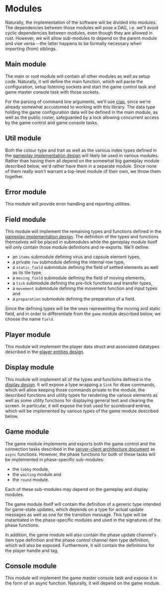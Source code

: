 # Modules

Naturally, the implementation of the software will be divided into modules. The
dependencies between those modules will pose a DAG, i.e. we'll avoid cyclic
dependencies between modules, even though they are allowed in rust. However, we
will allow sub-modules to depend on the parent module and vise versa --the
latter happens to be formally necessary when importing (from) siblings.


## Main module

The main or root module will contain all other modules as well as setup code.
Naturally, it will define the main function, which will parse the configuration,
setup listening sockets and start the game control task and game master console
task with those sockets.

For the parsing of command line arguments, we'll use [clap](https://clap.rs/),
since we're already somewhat accustomed to working with this library. The data
type holding the game configuration data will be defined in the main module, as
well as the public roster, safeguarded by a lock allowing concurrent access by
the game control and game console tasks.


## Util module

Both the colour type and trait as well as the various index types defined in the
[gameplay implementation design](Gameplay.md) will likely be used in various
modules. Rather than having them all depend on the somewhat big gameplay module
described below, we'd rather have them in a separate module. Since none of them
really won't warrant a top-level module of their own, we throw them together.


## Error module

This module will provide error handling and reporting utilities.


## Field module

This module will implement the remaining types and functions defined in the
[gameplay implementation design](Gameplay.md). The definition of the types and
functions themselves will be placed in submodules while the gameplay module
itself will only contain those module definitions and re-exports. We'll define:

 * an `items` submodule defining virus and capsule element types,
 * a private `row` submodule defining the internal row type,
 * a `static_field` submodule defining the field of settled elements as well as
   its tile type,
 * a `moving_field` submodule defining the field of moving elements,
 * a `tick` submodule defining the pre-tick functions and transfer types,
 * a `movement` submodule defining the movement function and input types and
 * a `preparation` submodule defining the preparation of a field.

Since the defining types will be the ones representing the moving and static
field, and in order to differentiate from the `game` module described below, we
choose the name `field`.


## Player module

This module will implement the player data struct and associated datatypes
described in the [player entities design](Player.md).


## Display module

This module will implement all of the types and functions defined in the
[display design](Display.md). It will expose a type wrapping a `Sink` for
draw commands, which will allow keeping those commands private to the module,
the described functions and utility types for rendering the various elements as
well as some utility functions for displaying general text and clearing the
screen. In particular, it will expose the trait used for scoreboard entries,
which will be implemented by various types of the game module described below.


## Game module

The game module implements and exports both the game control and the connection
tasks described in the [server-client architecture document](ServerClient.md) as
`async` functions. However, the phase functions for both of these tasks will be
implemented in phase-specific sub-modules:

 * the `lobby` module,
 * the `waiting` module and
 * the `round` module.

Each of these sub-modules may depend on the gameplay and display modules.

The game module itself will contain the definition of a generic type intended
for game-state updates, which depends on a type for actual update messages as
well as one for the transition message. This type will be instantiated in the
phase-specific modules and used in the signatures of the phase functions.

In addition, the game module will also contain the phase update channel's item
type definition and the phase control channel item type definition, which will
also be exposed. Furthermore, it will contain the definitions for the player
handle and tag.


## Console module

This module will implement the game master console task and expose it in the
form of an async function. Naturally, it will depend on the game module.


